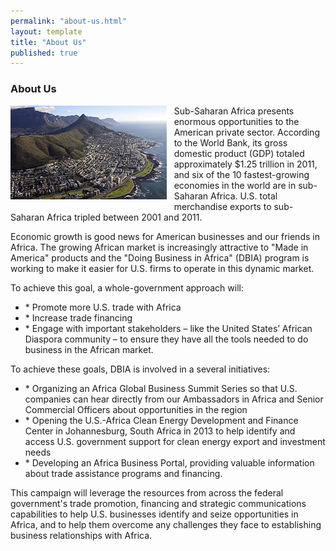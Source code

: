 ```yaml
---
permalink: "about-us.html"
layout: template
title: "About Us"
published: true
---
```



<h3>About Us</h3>
<p style="float: left; margin: 0 0.833em 0.208em 0;"><img src="/images/cityabout.jpg" alt="africa coastline" width="250" height="150" /></p>

<p>Sub-Saharan Africa presents enormous opportunities to the American private sector. According to the World Bank, its gross domestic product (GDP) totaled approximately $1.25 trillion in 2011, and six of the 10 fastest-growing economies in the world are in sub-Saharan Africa. U.S. total merchandise exports to sub-Saharan Africa tripled between 2001 and 2011.</p>

<p>Economic growth is good news for American businesses and our friends in Africa. The growing African market is increasingly attractive to "Made in America" products and the "Doing Business in Africa" (DBIA) program is working to make it easier for U.S. firms to operate in this dynamic market.</p>

<p>To achieve this goal, a whole-government approach will:</p>

<ul>

<li>* Promote more U.S. trade with Africa</li>

<li>* Increase trade financing</li>

<li>* Engage with important stakeholders &ndash; like the United States&rsquo; African Diaspora community &ndash; to ensure they have all the tools needed to do business in the African market.</li>

</ul>

<p>To achieve these goals, DBIA is involved in a several initiatives:</p>

<ul>

<li>* Organizing an Africa Global Business Summit Series so that U.S. companies can hear directly from our Ambassadors in Africa and Senior Commercial Officers about opportunities in the region</li>

<li>* Opening the U.S.-Africa Clean Energy Development and Finance Center in Johannesburg, South Africa in 2013 to help identify and access U.S. government support for clean energy export and investment needs</li>

<li>* Developing an Africa Business Portal, providing valuable information about trade assistance programs and financing.</li>

</ul>

<p>This campaign will leverage the resources from across the federal government's trade promotion, financing and strategic communications capabilities to help U.S. businesses identify and seize opportunities in Africa, and to help them overcome any challenges they face to establishing business relationships with Africa.</p>


